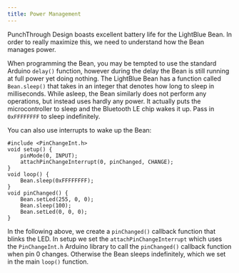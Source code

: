 ```yaml
---
title: Power Management
---
```


PunchThrough Design boasts excellent battery life for the LightBlue Bean. In order to really maximize this, we need to understand how the Bean manages power.

<!-- more -->

When programming the Bean, you may be tempted to use the standard Arduino `delay()` function, however during the delay the Bean is still running at full power yet doing nothing. The LightBlue Bean has a function called `Bean.sleep()` that takes in an integer that denotes how long to sleep in milliseconds. While asleep, the Bean similarly does not perform any operations, but instead uses hardly any power. It actually puts the microcontroller to sleep and the Bluetooth LE chip wakes it up. Pass in `0xFFFFFFFF` to sleep indefinitely.

You can also use interrupts to wake up the Bean:

```
#include <PinChangeInt.h>
void setup() {
    pinMode(0, INPUT);
    attachPinChangeInterrupt(0, pinChanged, CHANGE);
}
void loop() {
    Bean.sleep(0xFFFFFFFF);
}
void pinChanged() {
    Bean.setLed(255, 0, 0);
    Bean.sleep(100);
    Bean.setLed(0, 0, 0);
}
```

In the following above, we create a `pinChanged()` callback function that blinks the LED. In setup we set the `attachPinChangeInterrupt` which uses the `PinChangeInt.h` Arduino library to call the `pinChanged()` callback function when pin 0 changes. Otherwise the Bean sleeps indefinitely, which we set in the main `loop()` function.
